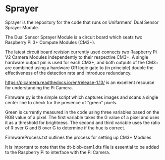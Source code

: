 # Sprayer

Sprayer is the repository for the code that runs on Unifarmers' Dual Sensor Sprayer Module.

The Dual Sensor Sprayer Module is a circuit board which seats two Raspberry Pi 3+ Compute Modules (CM3+).

The latest circuit board revision currently used connects two Raspberry Pi V2 Camera Modules
independently to their respective CM3+. A single hardware output pin is used for each CM3+, and both
outputs of the CM3+ are combined using a hardware OR logic gate to (in principle) double the effectiveness
of the detection rate and introduce redundancy.

https://picamera.readthedocs.io/en/release-1.13/ is an excellent resource for understanding the Pi Camera.

Firmware.py is the simple script which captures images and scans a single center line to check for the presence of "green" pixels.

Green is currently measured in the code using three variables based on the RGB value of a pixel.
The first variable takes the G value of a pixel and uses it as a threshold for brightness.
The second and third variable uses the ratio of R over G and B over G to determine if the hue is correct.

FirmwareProcess.txt outlines the process for setting up CM3+ Modules.

It is important to note that the dt-blob-cam1.dts file is essential to be added to the Raspberry Pi to interface with the Pi Camera.
